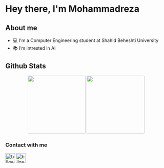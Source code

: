 # Hey there, I'm Mohammadreza

## About me
- 💻 I'm a Computer Engineering student at Shahid Beheshti University
- 📚 I’m intrested in AI


## Github Stats

<p align="center">
<img height="180em" src="https://github-readme-stats.vercel.app/api?username=mrp-78&show_icons=true&theme=radical" />
<img height="180em" src="https://github-readme-stats.vercel.app/api/top-langs/?username=mrp-78&layout=compact&theme=radical" />
</p>

### Contact with me

[<img align="left" alt="bilgehangecici.site" height="30px" src="https://www.flaticon.com/svg/static/icons/svg/2996/2996826.svg" />][gmail]
[<img align="left" alt="bilgehangecici | LinkedIn" height="30px" src="https://www.flaticon.com/svg/static/icons/svg/725/725337.svg"/>][linkedin]


[gmail]: mammareza79@gmail.com/
[linkedin]: https://www.linkedin.com/in/mohammad-reza-jamali-0977ab170/
